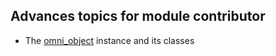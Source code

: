 
## Advances topics for module contributor

- The [omni_object](omni_object/index.md) instance and its classes
